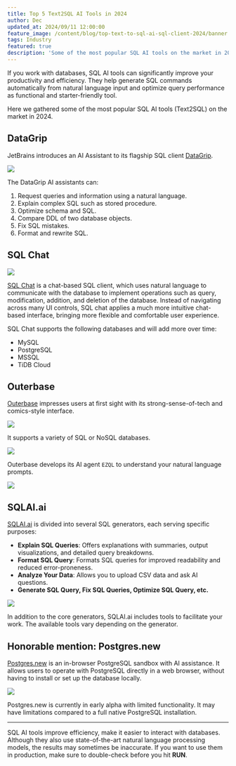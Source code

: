```yaml
---
title: Top 5 Text2SQL AI Tools in 2024
author: Dec
updated_at: 2024/09/11 12:00:00
feature_image: /content/blog/top-text-to-sql-ai-sql-client-2024/banner.webp
tags: Industry
featured: true
description: 'Some of the most popular SQL AI tools on the market in 2024.'
---
```


If you work with databases, SQL AI tools can significantly improve your productivity and efficiency. They help generate SQL commands automatically from natural language input and optimize query performance as functional and starter-friendly tool.

Here we gathered some of the most popular SQL AI tools (Text2SQL) on the market in 2024.

## DataGrip

JetBrains introduces an AI Assistant to its flagship SQL client [DataGrip](https://www.jetbrains.com/datagrip/).

![](/content/blog/top-text-to-sql-ai-sql-client-2024/datagrip.webp)

The DataGrip AI assistants can:

1. Request queries and information using a natural language.
1. Explain complex SQL such as stored procedure.
1. Optimize schema and SQL.
1. Compare DDL of two database objects.
1. Fix SQL mistakes.
1. Format and rewrite SQL.

## SQL Chat

![](/content/blog/top-text-to-sql-ai-sql-client-2024/sqlchat.webp)

[SQL Chat](https://www.sqlchat.ai/) is a chat-based SQL client, which uses natural language to communicate with the database to implement operations such as query, modification, addition, and deletion of the database. Instead of navigating across many UI controls, SQL chat applies a much more intuitive chat-based interface, bringing more flexible and comfortable user experience.

SQL Chat supports the following databases and will add more over time:

- MySQL
- PostgreSQL
- MSSQL
- TiDB Cloud

## Outerbase

[Outerbase](https://www.outerbase.com/) impresses users at first sight with its strong-sense-of-tech and comics-style interface.

![](/content/blog/top-text-to-sql-ai-sql-client-2024/outerbase.webp)

It supports a variety of SQL or NoSQL databases.

![](/content/blog/top-text-to-sql-ai-sql-client-2024/outerbase-database.webp)

Outerbase develops its AI agent `EZQL` to understand your natural language prompts.

![](/content/blog/top-text-to-sql-ai-sql-client-2024/outerbaseai.webp)

## SQLAI.ai

[SQLAI.ai](https://www.sqlai.ai/) is divided into several SQL generators, each serving specific purposes:

- **Explain SQL Queries**: Offers explanations with summaries, output visualizations, and detailed query breakdowns.
- **Format SQL Query**: Formats SQL queries for improved readability and reduced error-proneness.
- **Analyze Your Data**: Allows you to upload CSV data and ask AI questions.
- **Generate SQL Query, Fix SQL Queries, Optimize SQL Query, etc.**

![](/content/blog/top-text-to-sql-ai-sql-client-2024/sqlai.webp)

In addition to the core generators, SQLAI.ai includes tools to facilitate your work. The available tools vary depending on the generator.

## Honorable mention: Postgres.new

[Postgres.new](https://postgres.new/) is an in-browser PostgreSQL sandbox with AI assistance. It allows users to operate with PostgreSQL directly in a web browser, without having to install or set up the database locally.

![](/content/blog/top-text-to-sql-ai-sql-client-2024/postgresnew.webp)

Postgres.new is currently in early alpha with limited functionality. It may have limitations compared to a full native PostgreSQL installation.

---

SQL AI tools improve efficiency, make it easier to interact with databases. Although they also use state-of-the-art natural language processing models, the results may sometimes be inaccurate. If you want to use them in production, make sure to double-check before you hit **RUN**.
